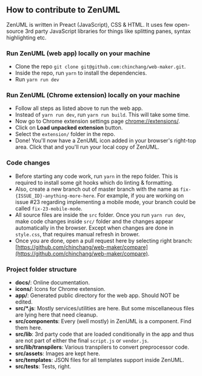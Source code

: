## How to contribute to ZenUML

ZenUML is written in Preact (JavaScript), CSS & HTML. It uses few open-source 3rd party JavaScript libraries for things like splitting panes, syntax highlighting etc.

### Run ZenUML (web app) locally on your machine

- Clone the repo `git clone git@github.com:chinchang/web-maker.git`.
- Inside the repo, run `yarn` to install the dependencies.
- Run `yarn run dev`

### Run ZenUML (Chrome extension) locally on your machine

- Follow all steps as listed above to run the web app.
- Instead of `yarn run dev`, run `yarn run build`. This will take some time.
- Now go to Chrome extension settings page [chrome://extensions/](chrome://extensions/).
- Click on **Load unpacked extension** button.
- Select the `extension/` folder in the repo.
- Done! You'll now have a ZenUML icon added in your browser's right-top area. Click that and you'll run your local copy of ZenUML.

### Code changes

- Before starting any code work, run `yarn` in the repo folder. This is required to install some git hooks which do linting & formatting.
- Also, create a new branch out of master branch with the name as `fix-{ISSUE_ID}-anything-more-here`. For example, if you are working on issue #23 regarding implementing a mobile mode, your branch could be called `fix-23-mobile-mode`.
- All source files are inside the `src` folder. Once you run `yarn run dev`, make code changes inside `src/` folder and the changes appear automatically in the browser. Except when changes are done in `style.css`, that requires manual refresh in brower.
- Once you are done, open a pull request here by selecting right branch: [https://github.com/chinchang/web-maker/compare](https://github.com/chinchang/web-maker/compare).

### Project folder structure

- **docs/**: Online documentation.
- **icons/**: Icons for Chrome extension.
- **app/**: Generated public directory for the web app. Should NOT be edited.
- **src/\*.js**: Mostly services/utilities are here. But some miscellaneous files are lying here that need cleanup.
- **src/components**: Every (well mostly) in ZenUML is a component. Find them here.
- **src/lib**: 3rd party code that are loaded conditionally in the app and thus are not part of either the final `script.js` or `vendor.js`.
- **src/lib/transpilers**: Various transpilers to convert preprocessor code.
- **src/assets**: Images are kept here.
- **src/templates**: JSON files for all templates support inside ZenUML.
- **src/tests**: Tests, right.

